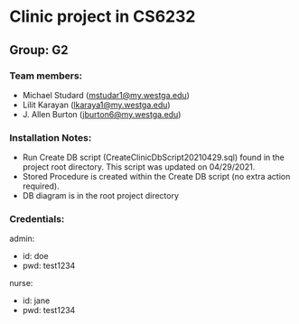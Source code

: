 # Clinic project in CS6232

## Group: G2

### Team members:

- Michael Studard (mstudar1@my.westga.edu)
- Lilit Karayan (lkaraya1@my.westga.edu)
- J. Allen Burton (jburton6@my.westga.edu)

### Installation Notes:

- Run Create DB script (CreateClinicDbScript20210429.sql) found in the project root directory.  This script was updated on 04/29/2021.
- Stored Procedure is created within the Create DB script (no extra action required).
- DB diagram is in the root project directory

### Credentials:

admin:

- id: doe
- pwd: test1234

nurse:

- id: jane
- pwd: test1234

